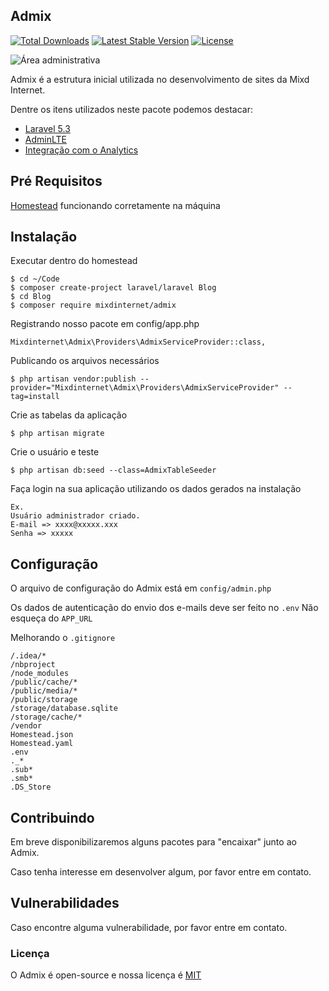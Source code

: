 ## Admix

[![Total Downloads](https://poser.pugx.org/mixdinternet/admix/d/total.svg)](https://packagist.org/packages/mixdinternet/admix)
[![Latest Stable Version](https://poser.pugx.org/mixdinternet/admix/v/stable.svg)](https://packagist.org/packages/mixdinternet/admix)
[![License](https://poser.pugx.org/mixdinternet/admix/license.svg)](https://packagist.org/packages/mixdinternet/admix)

![Área administrativa](http://mixd.com.br/github/52218e3bd3237b4720cf1e6a0894e511.png "Área administrativa")

Admix é a estrutura inicial utilizada no desenvolvimento de sites da Mixd Internet.

Dentre os itens utilizados neste pacote podemos destacar:
* [Laravel 5.3](https://laravel.com/docs/5.3)
* [AdminLTE](https://almsaeedstudio.com/themes/AdminLTE/index.html)
* [Integração com o Analytics](https://github.com/spatie/laravel-analytics)

## Pré Requisitos
[Homestead](https://laravel.com/docs/5.3/homestead) funcionando corretamente na máquina

## Instalação
Executar dentro do homestead

```
$ cd ~/Code
$ composer create-project laravel/laravel Blog
$ cd Blog
$ composer require mixdinternet/admix
```

Registrando nosso pacote em config/app.php

```
Mixdinternet\Admix\Providers\AdmixServiceProvider::class,
```

Publicando os arquivos necessários

```
$ php artisan vendor:publish --provider="Mixdinternet\Admix\Providers\AdmixServiceProvider" --tag=install
```

Crie as tabelas da aplicação

```
$ php artisan migrate
```

Crie o usuário e teste

```
$ php artisan db:seed --class=AdmixTableSeeder
```

Faça login na sua aplicação utilizando os dados gerados na instalação

```
Ex.
Usuário administrador criado.
E-mail => xxxx@xxxxx.xxx
Senha => xxxxx
```

## Configuração
O arquivo de configuração do Admix está em `config/admin.php`

Os dados de autenticação do envio dos e-mails deve ser feito no `.env`
Não esqueça do `APP_URL`

Melhorando o `.gitignore`

```
/.idea/*
/nbproject
/node_modules
/public/cache/*
/public/media/*
/public/storage
/storage/database.sqlite
/storage/cache/*
/vendor
Homestead.json
Homestead.yaml
.env
._*
.sub*
.smb*
.DS_Store
```

## Contribuindo

Em breve disponibilizaremos alguns pacotes para "encaixar" junto ao Admix.

Caso tenha interesse em desenvolver algum, por favor entre em contato.

## Vulnerabilidades

Caso encontre alguma vulnerabilidade, por favor entre em contato.

### Licença

O Admix é open-source e nossa licença é [MIT](http://opensource.org/licenses/MIT)
